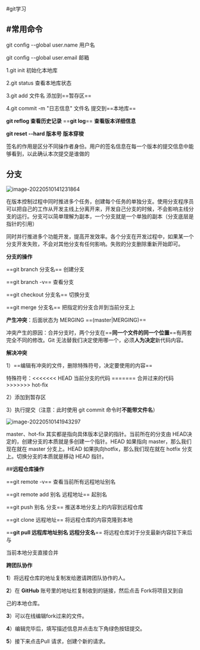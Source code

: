 #git学习

 ## #常用命令

git config --global user.name 用户名 

git config --global user.email 邮箱 



1.git init 初始化本地库

2.git status 查看本地库状态

3.git add 文件名 添加到==暂存区==

4.git commit -m "日志信息" 文件名 提交到==本地库==

**git reflog 查看历史记录**   ==**git log**== **查看版本详细信息**

**git reset --hard 版本号 版本穿梭**

​	签名的作用是区分不同操作者身份。用户的签名信息在每一个版本的提交信息中能够看到，以此确认本次提交是谁做的

## 分支

![image-20220510141231864](C:\Users\王多鱼\AppData\Roaming\Typora\typora-user-images\image-20220510141231864.png)

在版本控制过程中同时推进多个任务，创建每个任务的单独分支。使用分支程序员可以把自己的工作从开发主线上分离开来，开发自己分支的时候，不会影响主线分支的运行。分支可以简单理解为副本，一个分支就是一个单独的副本（分支底层是指针的引用）

同时并行推进多个功能开发，提高开发效率。各个分支在开发过程中，如果某一个分支开发失败，不会对其他分支有任何影响。失败的分支删除重新开始即可。

**分支的操作**

==git branch 分支名== 创建分支

==git branch -v== 查看分支

==git checkout 分支名== 切换分支

==git merge 分支名== 把指定的分支合并到当前分支上

**产生冲突**：后面状态为 MERGING    ==(master|MERGING)==

冲突产生的原因：合并分支时，两个分支在==**同一个文件的同一个位置**==有两套完全不同的修改。Git 无法替我们决定使用哪一个，必须**人为决定**新代码内容。

**解决冲突**

1）==编辑有冲突的文件，删除特殊符号，决定要使用的内容==

特殊符号：<<<<<<< HEAD 当前分支的代码 ======= 合并过来的代码 >>>>>>> hot-fix

2）添加到暂存区

3）执行提交（注意：此时使用 git commit 命令时**不能带文件名**）

![image-20220510141943297](C:\Users\王多鱼\AppData\Roaming\Typora\typora-user-images\image-20220510141943297.png)

master、hot-fix 其实都是指向具体版本记录的指针。当前所在的分支由 HEAD决定的，创建分支的本质就是多创建一个指针。HEAD 如果指向 master，那么我们现在就在 master 分支上。HEAD 如果执向hotfix，那么我们现在就在 hotfix 分支上。切换分支的本质就是移动 HEAD 指针。

##**远程仓库操作**

==git remote -v== 查看当前所有远程地址别名

==git remote add 别名 远程地址== 起别名

==git push 别名 分支== 推送本地分支上的内容到远程仓库

==git clone 远程地址== 将远程仓库的内容克隆到本地

==**git pull 远程库地址别名 远程分支名**== 将远程仓库对于分支最新内容拉下来后与

当前本地分支直接合并

**跨团队协作**

**1**）将远程仓库的地址复制发给邀请跨团队协作的人。

**2**）在 **GitHub** 账号里的地址栏复制收到的链接，然后点击 Fork将项目叉到自

己的本地仓库。

**3**）可以在线编辑fork过来的文件。

**4**）编辑完毕后，填写描述信息并点击左下角绿色按钮提交。

**5**）接下来点击Pull 请求，创建个新的请求。